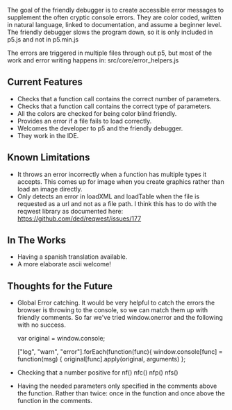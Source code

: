 The goal of the friendly debugger is to create accessible error messages to supplement the often cryptic console errors. They are color coded, written in natural language, linked to documentation, and assume a beginner level. The friendly debugger slows the program down, so it is only included in p5.js and not in p5.min.js

The errors are triggered in multiple files through out p5, but most of the work and error writing happens in:
src/core/error_helpers.js

## Current Features
* Checks that a function call contains the correct number of parameters.  
* Checks that a function call contains the correct type of parameters.  
* All the colors are checked for being color blind friendly. 
* Provides an error if a file fails to load correctly. 
* Welcomes the developer to p5 and the friendly debugger. 
* They work in the IDE. 

## Known Limitations
* It throws an error incorrectly when a function has multiple types it accepts. This comes up for image when you create graphics rather than load an image directly. 
* Only detects an error in loadXML and loadTable when the file is requested as a url and not as a file path. I think this has to do with the reqwest library as documented here: https://github.com/ded/reqwest/issues/177

## In The Works
* Having a spanish translation available. 
* A more elaborate ascii welcome! 

## Thoughts for the Future
* Global Error catching. It would be very helpful to catch the errors the browser is throwing to the console, so we can match them up with friendly comments. So far we've tried window.onerror and the following with no success. 

     var original = window.console;
      
     ["log", "warn", "error"].forEach(function(func){
     window.console[func] = function(msg) {
      original[func].apply(original, arguments)
     };

* Checking that a number positive for nf() nfc() nfp() nfs()
* Having the needed parameters only specified in the comments above the function. Rather than twice: once in the function and once above the function in the comments.  